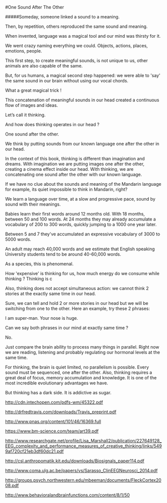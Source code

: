 #One Sound After The Other

#####Someday, someone linked a sound to a meaning. 

Then, by repetition, others reproduced the same sound and meaning.

When invented, language was a magical tool and our mind was thirsty for it. 

We went crazy naming everything we could. Objects, actions, places, emotions, people. 

This first step, to create meaningful sounds, is not unique to us, other animals are also capable of the same. 

But, for us humans, a magical second step happened: we were able to 'say' the same sound in our brain without using our vocal chords.

What a great magical trick ! 

This concatenation of meaningful sounds in our head created  a continuous flow of images and ideas.

Let’s call it thinking.  

And how does thinking operates in our head ?  

One sound after the other.  

We think by putting sounds from our known language one after the other in our head. 

In the context of this book, thinking is different than imagination and dreams. With imagination we are putting images one after the other, creating a cinema effect inside our head. With thinking, we are concatenating one sound after the other with our known language.

If we have no clue about the sounds and meaning of the Mandarin language for example, its quiet impossible to think in Mandarin, right? 

We learn a language over time, at a slow and progressive pace, sound by sound with their meanings. 

Babies learn their first words around 12 months old. With 18 months, between 50 and 100 words. At 24 months they may already accumulate a vocabulary of 200 to 300 words, quickly jumping to a 1000 one year later. 

Between 5 and 7 they've accumulated an expressive vocabulary of 3000 to 5000 words. 

An adult may reach 40,000 words and we estimate that English speaking University students tend to be around 40-60,000 words. 

As a species, this is phenomenal. 

How 'expensive' is thinking for us, how much energy do we consume while thinking ? Thinking is c




Also, thinking does not accept simultaneous action: we cannot think 2 stories at the exactly same time in our head.

Sure, we can tell and hold 2 or more stories in our head but we will be switching from one to the other. Here an example, try these 2 phrases:

I am super-man.
Your nose is huge.

Can we say both phrases in our mind at exactly same time ?

No.

Just compare the brain ability to process many things in parallel. Right now we are reading, listening and probably regulating our hormonal levels at the same time. 

For thinking, the brain is quiet limited, no parallelism is possible. Every sound must be sequenced, one after the other. 
Also, thinking requires a great deal of focus, memory accumulation and knowledge. It is one of the most incredible evolutionary advantages we have. 

But thinking has a dark side. It is addictive as sugar. 


http://cdn.intechopen.com/pdfs-wm/45322.pdf

http://drfredtravis.com/downloads/Travis_preprint.pdf

http://www.pnas.org/content/101/46/16369.full

https://www.bm-science.com/team/art39.pdf

http://www.researchgate.net/profile/Lisa_Marshall2/publication/227649128_EEG_complexity_and_performance_measures_of_creative_thinking/links/5499af720cf21eb3df60dc21.pdf

http://csl.anthropomatik.kit.edu/downloads/Biosignals_paper114.pdf

http://www.coma.ulg.ac.be/papers/vs/Sarasso_ClinEEGNeurosci_2014.pdf

http://groups.psych.northwestern.edu/mbeeman/documents/FleckCortex2008.pdf

http://www.behavioralandbrainfunctions.com/content/8/1/50